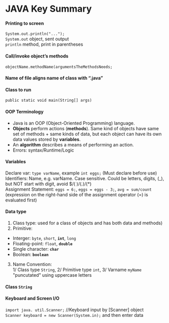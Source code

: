 # JAVA Key Summary

#### Printing to screen
`System.out.println("...");`   
`System.out` object, sent output  
`println` method, print in parentheses

#### Call/invoke object’s methods
`objectName.methodName(argumentsTheMethodsNeeds;`

#### Name of file aligns name of class with “.java”
#### Class to run
`public static void main(String[] args)`

#### OOP Terminology
- Java is an OOP (Object-Oriented Programming) language.
- **Objects** perform actions (**methods**). Same kind of objects have same set of methods + same kinds of data, but each object can have its own data values stored by **variables**. 
- An **algorithm** describes a means of performing an action.
- Errors: syntax/Runtime/Logic<br>
#### Variables
Declare var: `type varName`, example `int eggs;` (Must declare before use)<br>
Identifiers: Name, e.g. varName. Case sensitive. Could be letters, digits, (_), but NOT start with digit, avoid $/( )/(.)/(*) <br>
Assignment Statement: `eggs = 6;`, `eggs = eggs - 3;`, `avg = sum/count` (expression on the right-hand side of the assignment operator (=) is evaluated first)<br>

#### Data type
1. Class type: used for a class of objects and has both data and methods)<br>
2. Primitive: 
- Interger: `byte`, `short`, **`int`**, `long`
- Floating-point: `float`, **`double`**
- Single character: **`char`**
- Boolean: **`boolean`**
3. Name Convention:<br>
1/ Class type `String`, 2/ Primitive type `int`, 3/ Varname `myName` "puncutated" using uppercase letters<br>

#### Class `String`<br>

#### Keyboard and Screen I/O
`import java. util.Scanner;` //Keyboard input by [Scanner] object<br>
`Scanner keyboard = new Scanner(System.in);` and then enter data<br>


